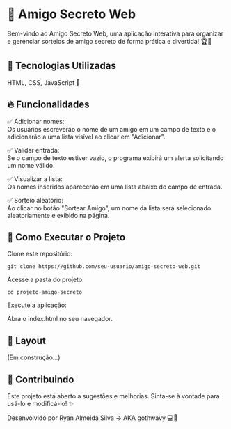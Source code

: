 # 🎉 Amigo Secreto Web

Bem-vindo ao Amigo Secreto Web, uma aplicação interativa para organizar e gerenciar sorteios de amigo secreto de forma prática e divertida! 🏆🎁

## 🚀 Tecnologias Utilizadas

HTML, CSS, JavaScript 💯

## 🔥 Funcionalidades

✅ Adicionar nomes: <br> Os usuários escreverão o nome de um amigo em um campo de texto e o adicionarão a uma lista visível ao clicar em "Adicionar".

✅ Validar entrada: <br> Se o campo de texto estiver vazio, o programa exibirá um alerta solicitando um nome válido.

✅ Visualizar a lista: <br> Os nomes inseridos aparecerão em uma lista abaixo do campo de entrada.

✅ Sorteio aleatório: <br> Ao clicar no botão "Sortear Amigo", um nome da lista será selecionado aleatoriamente e exibido na página.

## 📌 Como Executar o Projeto

Clone este repositório: <br>
```
git clone https://github.com/seu-usuario/amigo-secreto-web.git
```
Acesse a pasta do projeto: <br>
```
cd projeto-amigo-secreto 
```

Execute a aplicação: <br>

Abra o index.html no seu navegador.

## 🎨 Layout

(Em construção...)

## 🤝 Contribuindo

Este projeto está aberto a sugestões e melhorias. Sinta-se à vontade para usá-lo e modificá-lo! ✨

Desenvolvido por Ryan Almeida Silva -> AKA gothwavy 💻🚀